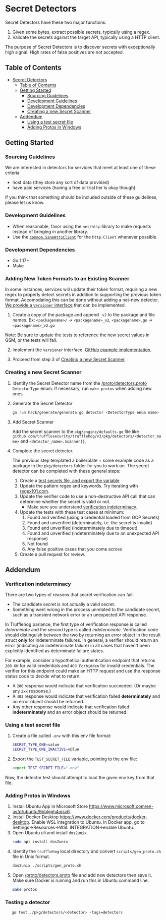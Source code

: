 # Secret Detectors

Secret Detectors have these two major functions:

1. Given some bytes, extract possible secrets, typically using a regex.
2. Validate the secrets against the target API, typically using a HTTP client.

The purpose of Secret Detectors is to discover secrets with exceptionally high signal. High rates of false positives are not accepted.

## Table of Contents

- [Secret Detectors](#secret-detectors)
  * [Table of Contents](#table-of-contents)
  * [Getting Started](#getting-started)
    + [Sourcing Guidelines](#sourcing-guidelines)
    + [Development Guidelines](#development-guidelines)
    + [Development Dependencies](#development-dependencies)
    + [Creating a new Secret Scanner](#creating-a-new-secret-scanner)
  * [Addendum](#addendum)
    + [Using a test secret file](#using-a-test-secret-file)
    + [Adding Protos in Windows](#adding-protos-in-windows)

## Getting Started

### Sourcing Guidelines

We are interested in detectors for services that meet at least one of these criteria
- host data (they store any sort of data provided)
- have paid services (having a free or trial tier is okay though)

If you think that something should be included outside of these guidelines, please let us know.

### Development Guidelines

- When reasonable, favor using the `net/http` library to make requests instead of bringing in another library.
- Use the [`common.SaneHttpClient`](/pkg/common/http.go) for the `http.Client` whenever possible.

### Development Dependencies

- Go 1.17+
- Make

### Adding New Token Formats to an Existing Scanner

In some instances, services will update their token format, requiring a new regex to properly detect secrets in addition to supporting the previous token format. Accomodating this can be done without adding a net-new detector. [We provide a `Versioner` interface](https://github.com/trufflesecurity/trufflehog/blob/e18cfd5e0af1469a9f05b8d5732bcc94c39da49c/pkg/detectors/detectors.go#L30) that can be implemented.

1. Create a copy of the package and append `_v2` to the package and file names. Ex: `<packagename>/` -> `<packagename>_v2`, `<packagename>.go` -> `<packagename>_v2.go`

Note: Be sure to update the tests to reference the new secret values in GSM, or the tests will fail.

2. Implement the `Versioner` interface. [GitHub example implementation.](/pkg/detectors/github_old/github_old.go#L22)

3. Proceed from step 3 of [Creating a new Secret Scanner](#creating-a-new-secret-scanner)

### Creating a new Secret Scanner

1. Identify the Secret Detector name from the [/proto/detectors.proto](/proto/detectors.proto) `DetectorType` enum. If necessary, run `make protos` when adding new ones.

2. Generate the Secret Detector

   ```bash
   go run hack/generate/generate.go detector <DetectorType enum name>
   ```
3. Add Secret Scanner

   Add the secret scanner to the `pkg/engine/defaults.go` file like `github.com/trufflesecurity/trufflehog/v3/pkg/detectors/<detector_name>` and 
   `<detector_name>.Scanner{},`

4. Complete the secret detector.

   The previous step templated a boilerplate + some example code as a package in the `pkg/detectors` folder for you to work on.
   The secret detector can be completed with these general steps:

   1. Create a [test secrets file, and export the variable](#using-a-test-secret-file)
   2. Update the pattern regex and keywords. Try iterating with [regex101.com](http://regex101.com/).
   3. Update the verifier code to use a non-destructive API call that can determine whether the secret is valid or not.
      * Make sure you understand [verification indeterminacy](#verification-indeterminacy).
   4. Update the tests with these test cases at minimum:
      1. Found and verified (using a credential loaded from GCP Secrets)
      2. Found and unverified (determinately, i.e. the secret is invalid)
      3. Found and unverified (indeterminately due to timeout)
      4. Found and unverified (indeterminately due to an unexpected API response)
      5. Not found
      6. Any false positive cases that you come across
   5. Create a pull request for review.

## Addendum

### Verification indeterminacy

There are two types of reasons that secret verification can fail:
* The candidate secret is not actually a valid secret.
* Something went wrong in the process unrelated to the candidate secret, such as a transient network error or an unexpected API response.

In Trufflehog parlance, the first type of verification response is called _determinate_ and the second type is called _indeterminate_. Verification code should distinguish between the two by returning an error object in the result struct **only** for indeterminate failures. In general, a verifier should return an error (indicating an indeterminate failure) in all cases that haven't been explicitly identified as determinate failure states.

For example, consider a hypothetical authentication endpoint that returns `200 OK` for valid credentials and `403 Forbidden` for invalid credentials. The verifier for this endpoint could make an HTTP request and use the response status code to decide what to return:
* A `200` response would indicate that verification succeeded. (Or maybe any `2xx` response.)
* A `403` response would indicate that verification failed **determinately** and no error object should be returned.
* Any other response would indicate that verification failed **indeterminately** and an error object should be returned.

### Using a test secret file

1. Create a file called `.env` with this env file format:

   ```bash
   SECRET_TYPE_ONE=value
   SECRET_TYPE_ONE_INACTIVE=v@lue
   ```

2. Export the `TEST_SECRET_FILE` variable, pointing to the env file:

   ```bash
   export TEST_SECRET_FILE=".env"
   ```

Now, the detector test should attempt to load the given env key from that file.

### Adding Protos in Windows

1. Install Ubuntu App in Microsoft Store https://www.microsoft.com/en-us/p/ubuntu/9nblggh4msv6.
2. Install Docker Desktop https://www.docker.com/products/docker-desktop. Enable WSL integration to Ubuntu. In Docker app, go to Settings->Resources->WSL INTEGRATION->enable Ubuntu.
3. Open Ubuntu cli and install `dos2unix`.
   ```bash
   sudo apt install dos2unix
   ```
4. Identify the `trufflehog` local directory and convert `scripts/gen_proto.sh` file in Unix format.
   ```bash
   dos2unix ./scripts/gen_proto.sh
   ```
5. Open [/proto/detectors.proto](/proto/detectors.proto) file and add new detectors then save it. Make sure Docker is running and run this in Ubuntu command line.
   ```bash
   make protos
   ```

### Testing a detector
```bash
   go test ./pkg/detectors/<detector> -tags=detectors
   ```
